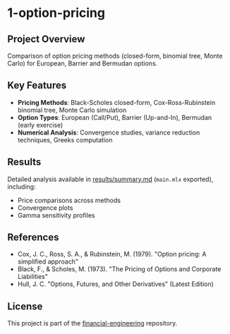 # 1-option-pricing

## Project Overview

Comparison of option pricing methods (closed-form, binomial tree, Monte Carlo) for European, Barrier and Bermudan options.

## Key Features

- **Pricing Methods**: Black-Scholes closed-form, Cox-Ross-Rubinstein binomial tree, Monte Carlo simulation
- **Option Types**: European (Call/Put), Barrier (Up-and-In), Bermudan (early exercise)
- **Numerical Analysis**: Convergence studies, variance reduction techniques, Greeks computation

## Results

Detailed analysis available in [results/summary.md](results/summary.md) (`main.mlx` exported), including:

- Price comparisons across methods
- Convergence plots
- Gamma sensitivity profiles

## References

- Cox, J. C., Ross, S. A., & Rubinstein, M. (1979). "Option pricing: A simplified approach"
- Black, F., & Scholes, M. (1973). "The Pricing of Options and Corporate Liabilities"
- Hull, J. C. "Options, Futures, and Other Derivatives" (Latest Edition)

## License

This project is part of the [financial-engineering](../..) repository.
